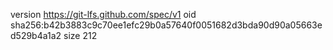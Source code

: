 version https://git-lfs.github.com/spec/v1
oid sha256:b42b3883c9c70ee1efc29b0a57640f0051682d3bda90d90a05663ed529b4a1a2
size 212
